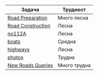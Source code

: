 | Задача | Трудност |
| ----- | ----- |
| [Road Preparation](https://cses.fi/problemset/task/1675) | Много лесна |
| [Road Construction](https://cses.fi/problemset/task/1676) | Лесна |
| [no112A](https://arena.olimpiici.com/#/catalog/173/problem/100409) | Лесна |
| [boats](https://arena.olimpiici.com/#/catalog/41/problem/100077) | Средна |
| [highways](https://arena.olimpiici.com/#/catalog/41/problem/100077) | Лесна |
| [photos](https://arena.olimpiici.com/#/catalog/714/problem/101814) | Трудна |
| [New Roads Queries](https://cses.fi/problemset/task/2101/) | Много трудна |
